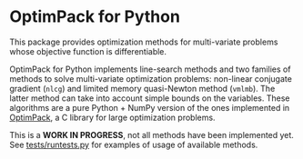 # OptimPack for Python

This package provides optimization methods for multi-variate problems whose
objective function is differentiable.

OptimPack for Python implements line-search methods and two families of
methods to solve multi-variate optimization problems: non-linear conjugate
gradient (`nlcg`) and limited memory quasi-Newton method (`vmlmb`).  The
latter method can take into account simple bounds on the variables.  These
algorithms are a pure Python + NumPy version of the ones implemented in
[OptimPack](https://github.com/emmt/OptimPack), a C library for large
optimization problems.

This is a **WORK IN PROGRESS**, not all methods have been implemented yet.
See [tests/runtests.py](./tests/runtests.py) for examples of usage of
available methods.
